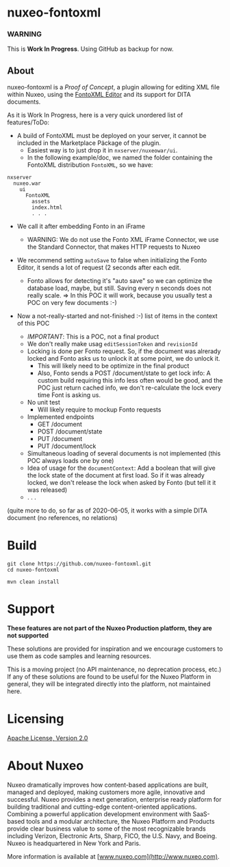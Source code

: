 # nuxeo-fontoxml

### WARNING
This is **Work In Progress**. Using GitHub as backup for now.

## About
nuxeo-fontoxml is a _Proof of Concept_, a plugin allowing for editing XML file within Nuxeo, using the [FontoXML Editor](https://www.fontoxml.com) and its support for DITA documents.

As it is Work In Progress, here is a very quick unordered list of features/ToDo:

* A build of FontoXML must be deployed on your server, it cannot be included in the Marketplace Päckage of the plugin.
  * Easiest way is to just drop it in `nxserver/nuxeowar/ui`.
  * In the following example/doc, we named the folder containing the FontoXML distribution `FontoXML`, so we have:

```
nxserver
  nuxeo.war
    ui
      FontoXML
        assets
        index.html
        . . .
```

* We call it after embedding Fonto in an iFrame
  * WARNING: We do not use the Fonto XML iFrame Connector, we use the Standard Connector, that makes HTTP requests to Nuxeo

* We recommend setting `autoSave` to false when initializing the Fonto Editor, it sends a lot of request (2 seconds after each edit.
  * Fonto allows for detecting it's "auto save" so we can optimize the database load, maybe, but still. Saving every n seconds does not really scale. => In this POC it will work, because you usually test a POC on very few documents :-)

* Now a not-really-started and not-finished :-) list of items in the context of this POC
  * *IMPORTANT*: This is a POC, not a final product
  * We don't really make usag `editSessionToken` and `revisionId`
  * Locking is done per Fonto request. So, if the document was alrerady locked and Fonto asks us to unlock it at some point, we do unlock it.
    * This will likely need to be optimize in the final product
    * Also, Fonto sends a POST /document/state to get lock info: A custom build requiring this info less often would be good, and the POC just return cached info, we don't re-calculate the lock every time Font is asking us.
  * No unit test
    * Will likely require to mockup Fonto requests
  * Implemented endpoints
    * GET /document
    * POST /document/state
    * PUT /document
    * PUT /document/lock
  * Simultaneous loading of several documents is not implemented (this POC always loads one by one)
  * Idea of usage for the `documentContext`: Add a boolean that will give the lock state of the document at first load. So if it was already locked, we don't release the lock when asked by Fonto (but tell it it was released)
  * . . .
 
 (quite more to do, so far as of 2020-06-05, it works with a simple DITA document (no references, no relations)

# Build

```
git clone https://github.com/nuxeo-fontoxml.git
cd nuxeo-fontoxml

mvn clean install
```

# Support

**These features are not part of the Nuxeo Production platform, they are not supported**

These solutions are provided for inspiration and we encourage customers to use them as code samples and learning resources.

This is a moving project (no API maintenance, no deprecation process, etc.) If any of these solutions are found to be useful for the Nuxeo Platform in general, they will be integrated directly into the platform, not maintained here.

# Licensing

[Apache License, Version 2.0](http://www.apache.org/licenses/LICENSE-2.0)

# About Nuxeo

Nuxeo dramatically improves how content-based applications are built, managed and deployed, making customers more agile, innovative and successful. Nuxeo provides a next generation, enterprise ready platform for building traditional and cutting-edge content-oriented applications. Combining a powerful application development environment with SaaS-based tools and a modular architecture, the Nuxeo Platform and Products provide clear business value to some of the most recognizable brands including Verizon, Electronic Arts, Sharp, FICO, the U.S. Navy, and Boeing. Nuxeo is headquartered in New York and Paris.

More information is available at [www.nuxeo.com](http://www.nuxeo.com).  
